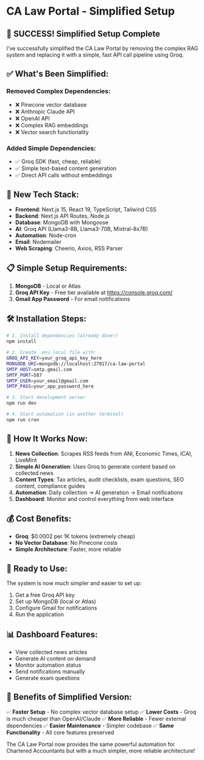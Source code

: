 # CA Law Portal - Simplified Setup

## 🎉 **SUCCESS! Simplified Setup Complete**

I've successfully simplified the CA Law Portal by removing the complex RAG system and replacing it with a simple, fast API call pipeline using Groq.

## ✅ **What's Been Simplified:**

### **Removed Complex Dependencies:**
- ❌ Pinecone vector database
- ❌ Anthropic Claude API
- ❌ OpenAI API
- ❌ Complex RAG embeddings
- ❌ Vector search functionality

### **Added Simple Dependencies:**
- ✅ Groq SDK (fast, cheap, reliable)
- ✅ Simple text-based content generation
- ✅ Direct API calls without embeddings

## 🚀 **New Tech Stack:**

- **Frontend**: Next.js 15, React 19, TypeScript, Tailwind CSS
- **Backend**: Next.js API Routes, Node.js
- **Database**: MongoDB with Mongoose
- **AI**: Groq API (Llama3-8B, Llama3-70B, Mixtral-8x7B)
- **Automation**: Node-cron
- **Email**: Nodemailer
- **Web Scraping**: Cheerio, Axios, RSS Parser

## 📋 **Simple Setup Requirements:**

1. **MongoDB** - Local or Atlas
2. **Groq API Key** - Free tier available at https://console.groq.com/
3. **Gmail App Password** - For email notifications

## 🛠️ **Installation Steps:**

```bash
# 1. Install dependencies (already done!)
npm install

# 2. Create .env.local file with:
GROQ_API_KEY=your_groq_api_key_here
MONGODB_URI=mongodb://localhost:27017/ca-law-portal
SMTP_HOST=smtp.gmail.com
SMTP_PORT=587
SMTP_USER=your_email@gmail.com
SMTP_PASS=your_app_password_here

# 3. Start development server
npm run dev

# 4. Start automation (in another terminal)
npm run cron
```

## 🎯 **How It Works Now:**

1. **News Collection**: Scrapes RSS feeds from ANI, Economic Times, ICAI, LiveMint
2. **Simple AI Generation**: Uses Groq to generate content based on collected news
3. **Content Types**: Tax articles, audit checklists, exam questions, SEO content, compliance guides
4. **Automation**: Daily collection → AI generation → Email notifications
5. **Dashboard**: Monitor and control everything from web interface

## 💰 **Cost Benefits:**

- **Groq**: $0.0002 per 1K tokens (extremely cheap)
- **No Vector Database**: No Pinecone costs
- **Simple Architecture**: Faster, more reliable

## 🚀 **Ready to Use:**

The system is now much simpler and easier to set up:

1. Get a free Groq API key
2. Set up MongoDB (local or Atlas)
3. Configure Gmail for notifications
4. Run the application

## 📊 **Dashboard Features:**

- View collected news articles
- Generate AI content on demand
- Monitor automation status
- Send notifications manually
- Generate exam questions

## 🎉 **Benefits of Simplified Version:**

✅ **Faster Setup** - No complex vector database setup
✅ **Lower Costs** - Groq is much cheaper than OpenAI/Claude
✅ **More Reliable** - Fewer external dependencies
✅ **Easier Maintenance** - Simpler codebase
✅ **Same Functionality** - All core features preserved

The CA Law Portal now provides the same powerful automation for Chartered Accountants but with a much simpler, more reliable architecture!
